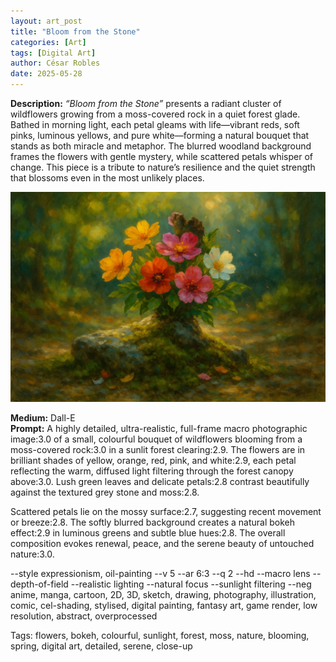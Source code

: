 ```yaml
---
layout: art_post
title: "Bloom from the Stone"
categories: [Art]
tags: [Digital Art]
author: César Robles
date: 2025-05-28
---
```

**Description:** *“Bloom from the Stone”* presents a radiant cluster of wildflowers growing from a moss-covered rock in a quiet forest glade. Bathed in morning light, each petal gleams with life—vibrant reds, soft pinks, luminous yellows, and pure white—forming a natural bouquet that stands as both miracle and metaphor. The blurred woodland background frames the flowers with gentle mystery, while scattered petals whisper of change. This piece is a tribute to nature’s resilience and the quiet strength that blossoms even in the most unlikely places.

![Bloom from the Stone](/imag/digital_art/bloom_from_the_stone.jpg)

**Medium:** Dall-E\
**Prompt:** A highly detailed, ultra-realistic, full-frame macro photographic image:3.0 of a small, colourful bouquet of wildflowers blooming from a moss-covered rock:3.0 in a sunlit forest clearing:2.9. The flowers are in brilliant shades of yellow, orange, red, pink, and white:2.9, each petal reflecting the warm, diffused light filtering through the forest canopy above:3.0. Lush green leaves and delicate petals:2.8 contrast beautifully against the textured grey stone and moss:2.8.

Scattered petals lie on the mossy surface:2.7, suggesting recent movement or breeze:2.8. The softly blurred background creates a natural bokeh effect:2.9 in luminous greens and subtle blue hues:2.8. The overall composition evokes renewal, peace, and the serene beauty of untouched nature:3.0.

--style expressionism, oil-painting --v 5 --ar 6:3 --q 2 --hd --macro lens --depth-of-field --realistic lighting --natural focus --sunlight filtering --neg anime, manga, cartoon, 2D, 3D, sketch, drawing, photography, illustration, comic, cel-shading, stylised, digital painting, fantasy art, game render, low resolution, abstract, overprocessed

Tags: flowers, bokeh, colourful, sunlight, forest, moss, nature, blooming, spring, digital art, detailed, serene, close-up